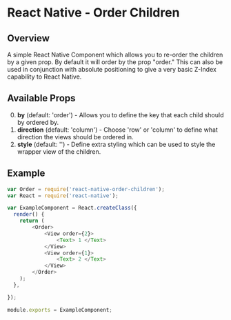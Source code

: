 # React Native - Order Children
## Overview
  A simple React Native Component which allows you to re-order the children by a given prop.  By default it will order by the prop "order." This can also be used in conjunction with absolute positioning to give a very basic Z-Index capability to React Native.

## Available Props

0. **by** (default: 'order') - Allows you to define the key that each child should by ordered by.
0. **direction** (default: 'column') - Choose 'row' or 'column' to define what direction the views should be ordered in.
0. **style** (default: '') - Define extra styling which can be used to style the wrapper view of the children.

## Example

```js
var Order = require('react-native-order-children');
var React = require('react-native');

var ExampleComponent = React.createClass({
  render() {
    return (
        <Order>
            <View order={2}>
                <Text> 1 </Text>
            </View>
            <View order={1}>
                <Text> 2 </Text>
            </View>
        </Order>
    );
  },

});

module.exports = ExampleComponent;
```
